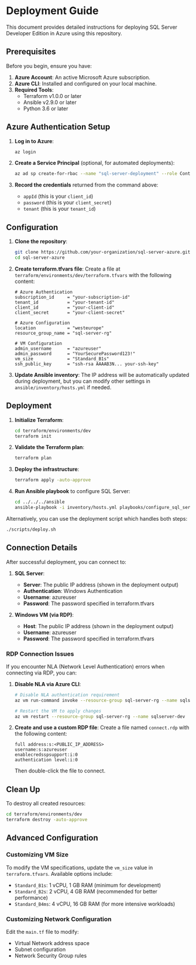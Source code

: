 # Deployment Guide

This document provides detailed instructions for deploying SQL Server Developer Edition in Azure using this repository.

## Prerequisites

Before you begin, ensure you have:

1. **Azure Account**: An active Microsoft Azure subscription.
2. **Azure CLI**: Installed and configured on your local machine.
3. **Required Tools**:
   - Terraform v1.0.0 or later
   - Ansible v2.9.0 or later
   - Python 3.6 or later

## Azure Authentication Setup

1. **Log in to Azure**:
   ```bash
   az login
   ```

2. **Create a Service Principal** (optional, for automated deployments):
   ```bash
   az ad sp create-for-rbac --name "sql-server-deployment" --role Contributor --scopes /subscriptions/YOUR_SUBSCRIPTION_ID
   ```

3. **Record the credentials** returned from the command above:
   - `appId` (this is your `client_id`)
   - `password` (this is your `client_secret`)
   - `tenant` (this is your `tenant_id`)

## Configuration

1. **Clone the repository**:
   ```bash
   git clone https://github.com/your-organization/sql-server-azure.git
   cd sql-server-azure
   ```

2. **Create terraform.tfvars file**:
   Create a file at `terraform/environments/dev/terraform.tfvars` with the following content:

   ```hcl
   # Azure Authentication
   subscription_id     = "your-subscription-id"
   tenant_id           = "your-tenant-id"
   client_id           = "your-client-id"
   client_secret       = "your-client-secret"

   # Azure Configuration
   location            = "westeurope"
   resource_group_name = "sql-server-rg"

   # VM Configuration
   admin_username      = "azureuser"
   admin_password      = "YourSecurePassword123!"
   vm_size             = "Standard_B1s"
   ssh_public_key      = "ssh-rsa AAAAB3N... your-ssh-key"
   ```

3. **Update Ansible inventory**:
   The IP address will be automatically updated during deployment, but you can modify other settings in `ansible/inventory/hosts.yml` if needed.

## Deployment

1. **Initialize Terraform**:
   ```bash
   cd terraform/environments/dev
   terraform init
   ```

2. **Validate the Terraform plan**:
   ```bash
   terraform plan
   ```

3. **Deploy the infrastructure**:
   ```bash
   terraform apply -auto-approve
   ```

4. **Run Ansible playbook** to configure SQL Server:
   ```bash
   cd ../../../ansible
   ansible-playbook -i inventory/hosts.yml playbooks/configure_sql_server.yml
   ```

Alternatively, you can use the deployment script which handles both steps:

```bash
./scripts/deploy.sh
```

## Connection Details

After successful deployment, you can connect to:

1. **SQL Server**:
   - **Server**: The public IP address (shown in the deployment output)
   - **Authentication**: Windows Authentication
   - **Username**: azureuser
   - **Password**: The password specified in terraform.tfvars

2. **Windows VM (via RDP)**:
   - **Host**: The public IP address (shown in the deployment output)
   - **Username**: azureuser
   - **Password**: The password specified in terraform.tfvars

### RDP Connection Issues

If you encounter NLA (Network Level Authentication) errors when connecting via RDP, you can:

1. **Disable NLA via Azure CLI**:
   ```bash
   # Disable NLA authentication requirement
   az vm run-command invoke --resource-group sql-server-rg --name sqlserver-dev --command-id RunPowerShellScript --scripts "REG ADD 'HKEY_LOCAL_MACHINE\SYSTEM\CurrentControlSet\Control\Terminal Server\WinStations\RDP-Tcp' /v UserAuthentication /t REG_DWORD /d 0 /f"

   # Restart the VM to apply changes
   az vm restart --resource-group sql-server-rg --name sqlserver-dev
   ```

2. **Create and use a custom RDP file**:
   Create a file named `connect.rdp` with the following content:
   ```
   full address:s:<PUBLIC_IP_ADDRESS>
   username:s:azureuser
   enablecredsspsupport:i:0
   authentication level:i:0
   ```
   Then double-click the file to connect.

## Clean Up

To destroy all created resources:

```bash
cd terraform/environments/dev
terraform destroy -auto-approve
```

## Advanced Configuration

### Customizing VM Size

To modify the VM specifications, update the `vm_size` value in `terraform.tfvars`. Available options include:

- `Standard_B1s`: 1 vCPU, 1 GB RAM (minimum for development)
- `Standard_B2s`: 2 vCPU, 4 GB RAM (recommended for better performance)
- `Standard_B4ms`: 4 vCPU, 16 GB RAM (for more intensive workloads)

### Customizing Network Configuration

Edit the `main.tf` file to modify:
- Virtual Network address space
- Subnet configuration
- Network Security Group rules
